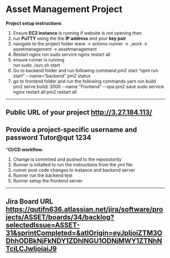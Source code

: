 # Asset Management Project

**Project setup instructions**
1. Ensure **EC2 instance** is running 
if website is not opening then
2. run **PuTTY** using the the **IP address** and your **key pair**
3. navigate to the project folder www -> actions-runner -> _work -> assetmanagement -> assetmanagement
4. Restart nginx
run sudo service nginx restart all
5. ensure runner is running  
run sudo ./svc.sh start 
6. Go to backend folder and run following command 
pm2 start “npm run start” --name=“backend”
pm2 status 
7. go to frontend folder and run the following commands
yarn run build
pm2 serve build/ 3000 --name "Frontend" --spa
pm2 save
sudo service nginx restart all
pm2 restart all
---

**Public URL of your project**
http://3.27.184.113/
---

**Provide a project-specific username and password**
Tutor@qut
1234
---

***CI/CD workflow.**
1. Change is commited and pushed to the reposotority
2. Runner is initaited to run the instructions from the yml file 
3. runner post code changes to instance and  backend server
4. Runner run the backend test 
5. Runner setup the frontend server   
---


**Jira Board URL**
https://qutifn636.atlassian.net/jira/software/projects/ASSET/boards/34/backlog?selectedIssue=ASSET-31&sprintCompleted=&atlOrigin=eyJpIjoiZTM3ODhhODBkNjFkNDY1ZDhlNGU1ODNjMWY1ZTNhNTciLCJwIjoiaiJ9
---